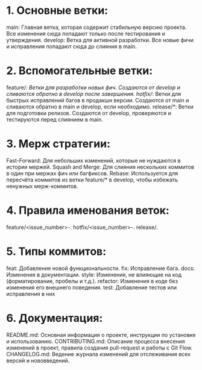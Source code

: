 # 1. Основные ветки:
main: Главная ветка, которая содержит стабильную версию проекта. Все изменения сюда попадают только после тестирования и утверждения.
develop: Ветка для активной разработки. Все новые фичи и исправления попадают сюда до слияния в main.

# 2. Вспомогательные ветки:
feature/*: Ветки для разработки новых фич. Создаются от develop и сливаются обратно в develop после завершения.
hotfix/*: Ветки для быстрых исправлений багов в продакшн версии. Создаются от main и сливаются обратно в main и develop, если необходимо.
release/*: Ветки для подготовки релизов. Создаются от develop, проверяются и тестируются перед слиянием в main.

# 3. Мерж стратегии:
Fast-Forward: Для небольших изменений, которые не нуждаются в истории мержей.
Squash and Merge: Для слияния нескольких коммитов в один при мержах фич или багфиксов.
Rebase: Используется для пересчёта коммитов из ветки feature/* в develop, чтобы избежать ненужных мерж-коммитов.

# 4. Правила именования веток:
feature/<issue_number>-<short-description>.
hotfix/<issue_number>-<short-description>.
release/<version>.

# 5. Типы коммитов:
feat: Добавление новой функциональности.
fix: Исправление бага.
docs: Изменения в документации.
style: Изменения, не влияющие на код (форматирование, пробелы и т.д.).
refactor: Изменения в коде без изменения его внешнего поведения.
test: Добавление тестов или исправления в них

# 6. Документация:
README.md: Основная информация о проекте, инструкции по установке и использованию.
CONTRIBUTING.md: Описание процесса внесения изменений в проект, правила создания pull-request и работы с Git Flow.
CHANGELOG.md: Ведение журнала изменений для отслеживания всех версий и нововведений.
